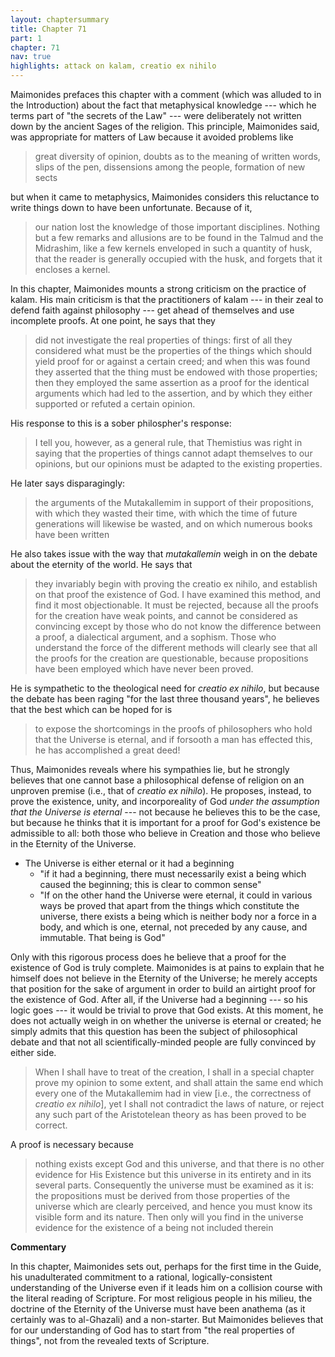 ```yaml
---
layout: chaptersummary
title: Chapter 71
part: 1
chapter: 71
nav: true
highlights: attack on kalam, creatio ex nihilo
---
```


Maimonides prefaces this chapter with a comment (which was alluded to in the Introduction) about the fact that metaphysical knowledge --- which he terms part of "the secrets of the Law" --- were deliberately not written down by the ancient Sages of the religion. This principle, Maimonides said, was appropriate for matters of Law because it avoided problems like 
>great diversity of opinion, doubts as to the meaning of written words, slips of the pen, dissensions among the people, formation of new sects

but when it came to metaphysics, Maimonides considers this reluctance to write things down to have been unfortunate. Because of it,
>our nation lost the knowledge of those important disciplines. Nothing but a few remarks and allusions are to be found in the Talmud and the Midrashim, like a few kernels enveloped in such a quantity of husk, that the reader is generally occupied with the husk, and forgets that it encloses a kernel.

In this chapter, Maimonides mounts a strong criticism on the practice of kalam. His main criticism is that the practitioners of kalam --- in their zeal to defend faith against philosophy --- get ahead of themselves and use incomplete proofs. At one point, he says that they
> did not investigate the real properties of things: first of all they considered what must be the properties of the things which should yield proof for or against a certain creed; and when this was found they asserted that the thing must be endowed with those properties; then they employed the same assertion as a proof for the identical arguments which had led to the assertion, and by which they either supported or refuted a certain opinion.

His response to this is a sober philospher's response:
> I tell you, however, as a general rule, that Themistius was right in saying that the properties of things cannot adapt themselves to our opinions, but our opinions must be adapted to the existing properties.

He later says disparagingly:
> the arguments of the Mutakallemim in support of their propositions, with which they wasted their time, with which the time of future generations will likewise be wasted, and on which numerous books have been written

He also takes issue with the way that _mutakallemin_ weigh in on the debate about the eternity of the world. He says that 
> they invariably begin with proving the creatio ex nihilo, and establish on that proof the existence of God. I have examined this method, and find it most objectionable. It must be rejected, because all the proofs for the creation have weak points, and cannot be considered as convincing except by those who do not know the difference between a proof, a dialectical argument, and a sophism. Those who understand the force of the different methods will clearly see that all the proofs for the creation are questionable, because propositions have been employed which have never been proved.

He is sympathetic to the theological need for _creatio ex nihilo_, but because the debate has been raging "for the last three thousand years", he believes that the best which can be hoped for is 
> to expose the shortcomings in the proofs of philosophers who hold that the Universe is eternal, and if forsooth a man has effected this, he has accomplished a great deed!

Thus, Maimonides reveals where his sympathies lie, but he strongly believes that one cannot base a philosophical defense of religion on an unproven premise (i.e., that of _creatio ex nihilo_). He proposes, instead, to prove the existence, unity, and incorporeality of God _under the assumption that the Universe is eternal_ --- not because he believes this to be the case, but because he thinks that it is important for a proof for God's existence be admissible to all: both those who believe in Creation and those who believe in the Eternity of the Universe.
- The Universe is either eternal or it had a beginning
    - "if it had a beginning, there must necessarily exist a being which caused the beginning; this is clear to common sense"
    - "If on the other hand the Universe were eternal, it could in various ways be proved that apart from the things which constitute the universe, there exists a being which is neither body nor a force in a body, and which is one, eternal, not preceded by any cause, and immutable. That being is God" 

Only with this rigorous process does he believe that a proof for the existence of God is truly complete. Maimonides is at pains to explain that he himself does not believe in the Eternity of the Universe; he merely accepts that position for the sake of argument in order to build an airtight proof for the existence of God. After all, if the Universe had a beginning --- so his logic goes --- it would be trivial to prove that God exists. At this moment, he does not actually weigh in on whether the universe is eternal or created; he simply admits that this question has been the subject of philosophical debate and that not all scientifically-minded people are fully convinced by either side.
> When I shall have to treat of the creation, I shall in a special chapter prove my opinion to some extent, and shall attain the same end which every one of the Mutakallemim had in view [i.e., the correctness of _creatio ex nihilo_], yet I shall not contradict the laws of nature, or reject any such part of the Aristotelean theory as has been proved to be correct.

A proof is necessary because
> nothing exists except God and this universe, and that there is no other evidence for His Existence but this universe in its entirety and in its several parts. Consequently the universe must be examined as it is: the propositions must be derived from those properties of the universe which are clearly perceived, and hence you must know its visible form and its nature. Then only will you find in the universe evidence for the existence of a being not included therein

**Commentary**

In this chapter, Maimonides sets out, perhaps for the first time in the Guide, his unadulterated commitment to a rational, logically-consistent understanding of the Universe even if it leads him on a collision course with the literal reading of Scripture. For most religious people in his milieu, the doctrine of the Eternity of the Universe must have been anathema (as it certainly was to al-Ghazali) and a non-starter. But Maimonides believes that for our understanding of God has to start from "the real properties of things", not from the revealed texts of Scripture.


